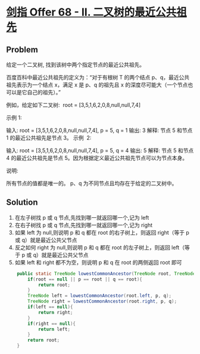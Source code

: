 # [剑指 Offer 68 - II. 二叉树的最近公共祖先](https://leetcode-cn.com/problems/er-cha-shu-de-zui-jin-gong-gong-zu-xian-lcof/)

## Problem

给定一个二叉树, 找到该树中两个指定节点的最近公共祖先。

百度百科中最近公共祖先的定义为：“对于有根树 T 的两个结点 p、q，最近公共祖先表示为一个结点 x，满足 x 是 p、q 的祖先且 x 的深度尽可能大（一个节点也可以是它自己的祖先）。”

例如，给定如下二叉树:  root = [3,5,1,6,2,0,8,null,null,7,4]

示例 1:

输入: root = [3,5,1,6,2,0,8,null,null,7,4], p = 5, q = 1
输出: 3
解释: 节点 5 和节点 1 的最近公共祖先是节点 3。
示例  2:

输入: root = [3,5,1,6,2,0,8,null,null,7,4], p = 5, q = 4
输出: 5
解释: 节点 5 和节点 4 的最近公共祖先是节点 5。因为根据定义最近公共祖先节点可以为节点本身。

说明:

所有节点的值都是唯一的。
p、q 为不同节点且均存在于给定的二叉树中。

## Solution

1. 在左子树找 p 或 q 节点,先找到哪一就返回哪一个,记为 left
2. 在右子树找 p 或 q 节点,先找到哪一就返回哪一个,记为 right
3. 如果 left 为 null,则说明 p 和 q 都在 root 的右子树上，则返回 right（等于 p 或 q）就是最近公共父节点
4. 反之如何 right 为 null,则说明 p 和 q 都在 root 的左子树上，则返回 left（等于 p 或 q）就是最近公共父节点
5. 如果 left 和 right 都不为空，则说明 p 和 q 在 root 的两侧返回 root 即可

```java
    public static TreeNode lowestCommonAncestor(TreeNode root, TreeNode p, TreeNode q) {
        if(root == null || p == root || q == root){
            return root;
        }
        TreeNode left = lowestCommonAncestor(root.left, p, q);
        TreeNode right = lowestCommonAncestor(root.right, p, q);
        if(left == null){
            return right;
        }
        if(right == null){
            return left;
        }
        return root;
    }

```
